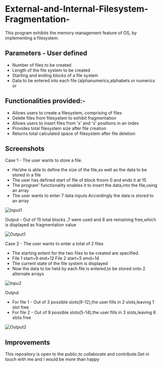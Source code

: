 # External-and-Internal-Filesystem-Fragmentation-
This program exhibits the memory management feature of OS, by implementing a filesystem.

## Parameters - User defined

- Number of files to be created
- Length of the file system to be created
- Starting and ending blocks of a file system
- Data to be entered into each file (alphanumerics,alphabets or numerics or 

## Functionalities provided:-
- Allows users to create a filesystem, comprising of files
- Delete files from filesystem to exhibit fragmentation
- Allows users to insert files from 'x' and 'x' positions in an index
- Provides total filesystem size after file creation
- Returns total calculated space of filesystem after file deletion

## Screenshots

Case 1 - The user wants to store a file.
- He/she is able to define the size of the file,as well as the data to be stored in a file
- The user has defined start of file of block froom 0 and ends it at 15
- The program' functionality enables it to insert the data,into the file,using an array
- The user wants to enter 7 data inputs.Accordingly the data is stored to an array

![Input1](https://user-images.githubusercontent.com/77625109/122107686-f6db7500-ce38-11eb-9273-e7db2b20a798.png)

Output -  Out of 15 total blocks ,7 were used and 8 are remaining free,which is displayed as fragmentation value

![Output1](https://user-images.githubusercontent.com/77625109/122107704-fe028300-ce38-11eb-9962-e0e6574e6e9b.png)

Case 2 - The user wants to enter a total of 2 files
- The starting extent for the two files to be created are specified.    
- File 1 start=9    end=12            File 2 start=5    emd=14
- The current state of the file system is displayed
- Now the data to be held by each file is entered,to be stored onto 2 alternate arrays

![Inpu2](https://user-images.githubusercontent.com/77625109/122107722-02c73700-ce39-11eb-84ed-3bb89022858f.png)

Output 
- For file 1 - Out of 3 possible slots(9-12),the user fills in 2 slots,leaving 1 slot free
- For file 2 - Out of 9 possible slots(5-14),the user fills in 3 slots,leaving 6 slots free
   

![Output2](https://user-images.githubusercontent.com/77625109/122107741-065abe00-ce39-11eb-9080-5637687c884d.png)

## Improvements

This repository is open to the public,to collaborate and contribute.Get in touch with me and I would be more than happy
